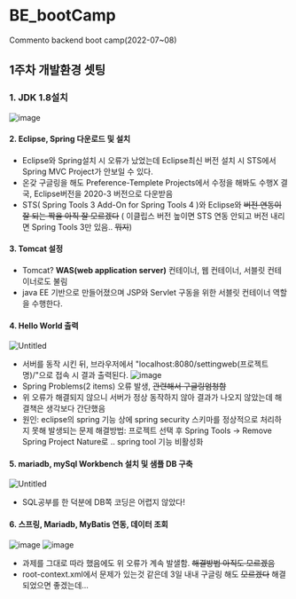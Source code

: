 # BE_bootCamp
 Commento  backend boot camp(2022-07~08)

## 1주차 개발환경 셋팅

### 1. JDK 1.8설치 
![image](https://user-images.githubusercontent.com/71398979/180863744-aebfb951-e80a-4203-a20b-e0067cd5c9f2.png)

#### 2. Eclipse, Spring 다운로드 및 설치
* Eclipse와 Spring설치 시 오류가 났었는데 Eclipse최신 버전 설치 시 STS에서 Spring  MVC Project가 안보일 수 있다.
 * 온갖 구글링을 해도 Preference-Templete Projects에서 수정을 해봐도 수행X 결국, Eclipse버전을 2020-3 버전으로 다운받음
 * STS( Spring Tools 3 Add-On for Spring Tools 4 )와 Eclipse와 ~~버전 연동이 잘 되는 짝을 아직 잘 모르겠다~~
   ( 이클립스 버전 높이면 STS 연동 안되고 버전 내리면 Spring Tools 3만 있음.. ~~뭐지~~)
  
#### 3. Tomcat 설정
* Tomcat? **WAS(web application server)** 컨테이너, 웹 컨테이너, 서블릿 컨테이너로도 불림
* java EE 기반으로 만들어졌으며 JSP와 Servlet 구동을 위한 서블릿 컨테이너 역할을 수행한다.

#### 4. Hello World 출력
![Untitled](https://user-images.githubusercontent.com/71398979/180865885-6d95cc6b-ad9f-445b-b8df-fa258b8d9dca.png)
* 서버를 동작 시킨 뒤, 브라우저에서 "localhost:8080/settingweb(프로젝트명)/"으로 접속 시 결과 출력된다.
 ![image](https://user-images.githubusercontent.com/71398979/180866008-1f9bc848-4219-4772-9963-ff488c032a4e.png)
 * Spring Problems(2 items) 오류 발생,  ~~관련해서 구글링엄청함~~ 
 * 위 오류가 해결되지 않으니 서버가 정상 동작하지 않아 결과가 나오지 않았는데 해결책은 생각보다 간단했음
 * 원인: eclipse의 spring 기능 상에 spring security 스키마를 정상적으로 처리하지 못해 발생되는 문제
   해결방법: 프로젝트 선택 후 Spring Tools -> Remove Spring Project Nature로 .. spring tool 기능 비활성화
   
#### 5. mariadb, mySql Workbench 설치 및 샘플 DB 구축
![Untitled](https://user-images.githubusercontent.com/71398979/180866426-09ce4e5b-3885-49aa-a488-073a1944fe0b.png)
* SQL공부를 한 덕분에 DB쪽 코딩은 어렵지 않았다!

#### 6. 스프링, Mariadb, MyBatis 연동, 데이터 조회
![image](https://user-images.githubusercontent.com/71398979/180866673-54aea042-1006-4521-abbd-1563e6dcd0f0.png)
![image](https://user-images.githubusercontent.com/71398979/180866714-5c26f7c8-158b-47d4-a11c-a52b16a83cb5.png)

* 과제를 그대로 따라 했음에도 위 오류가 계속 발샐함. ~~해결방법 아직도 모르겠음~~
* root-context.xml에서 문제가 있는것 같은데 3일 내내 구글링 해도 ~~모르겠다~~ 해결되었으면 좋겠는데...
